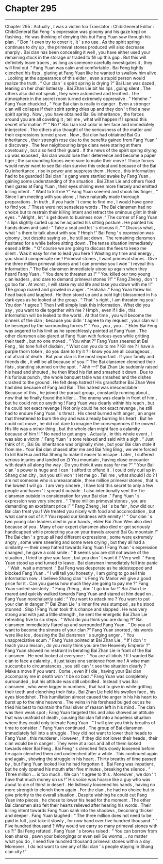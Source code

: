 
# Chapter 295


---

Chapter 295 : Actually , I was a victim too
Translator :
ChibiGeneral
Editor :
ChibiGeneral
Bai Feng ’ s expression was gloomy and his gaze kept on flashing . He was thinking of denying this but Fang Yuan saw through his plan .
“ Don ’ t even try to cover it , it ’ s no use . As the spirit spring continues to dry up , the primeval stones produced will also decrease sharply . Bai clan has been concealing it well , you have either used your remaining stock in the storage or traded to fill up this gap . But this will definitely leave traces , as long as someone carefully investigates it , they will find out .” Fang Yuan was calm and comfortable .
Bai Feng tightly clenched his fists , glaring at Fang Yuan like he wanted to swallow him alive .
Looking at the appearance of this elder , even a stupid person would realize the truth .
“ Our clan ’ s spirit spring is drying ?” Bai Lian was dazed , leaning on her chair listlessly .
Bai Zhan Lie bit his lips , going silent .
The others also did not speak , they were astonished and terrified . The atmosphere in the secret room turned extremely oppressive .
“ Hehehe .” Fang Yuan chuckled , “ Your Bai clan is really in danger . Even a stronger clan will collapse if their spirit spring dries up and they don ’ t find a new spirit spring . Now , you have obtained Bai Gu inheritance , the forces around you are all coveting it ; tell me , what will happen if I spread this secret information ?”
“ No !” Bai Lian lost color in her face and immediately interjected .
The others also thought of the seriousness of the matter and their expressions turned grave .
Now , Bai clan had obtained Bai Gu inheritance , their strength rose due to the benefits gained from Fang Yuan ’ s discovery . The few neighbouring large clans were staring at them covetously , but also held their guard .
If the news of the spirit spring drying up was exposed , Bai clan would lose their deterrence and become a paper tiger ; the surrounding forces were sure to make their move !
Those forces would never want to see Bai clan survive this ordeal and because of the Bai Gu inheritance , rise in power and suppress them .
Hence , this information had to be guarded !
Bai clan ’ s gang were startled awake by Fang Yuan , gaining some understanding of the situation . Bai Zhan Lie and others fixed their gazes at Fang Yuan , their eyes shining even more fiercely and emitted killing intent .
“ Want to kill me ?” Fang Yuan sneered and shook his finger , “ Since I am meeting with you alone , I have naturally made thorough preparations . In truth , if you hadn ’ t come to find me , I would have gone to find you .”
These were not senseless words . The Bai clansmen had no choice but to restrain their killing intent and retract the ominous glint in their eyes .
“ Alright , let ’ s get down to business now .” The corner of Fang Yuan ’ s lips slightly curled up as he adjusted his sitting posture .
He pointed his hands down and said : “ Take a seat and let ’ s discuss it .”
“ Discuss what , what ’ s there to talk about with you ? Hmph !” Bai Feng ’ s expression was gloomy , but despite saying so , he still sat down .
The remaining clansmen hesitated for a while before sitting down .
The tense situation immediately eased a little .
“ Of course we are going to discuss the fees to keep me silent . Was it easy for me to lead you here ? Wasting my time and energy , you should compensate me ! Primeval stones , I want primeval stones . Give me three million primeval stones and I can promise you I won ’ t reveal this information .”
The Bai clansmen immediately stood up again when they heard Fang Yuan .
“ You dare to threaten us !”
“ You killed our two young clan leaders , and dare to demand primeval stones ?!”
“ Fang Zheng , don ’ t go too far . At worst , I will stake my old life and take you down with me !!”
The group roared and growled in anger .
“ Hahaha .” Fang Yuan threw his head back and laughed . He then stood up and a cold light blossomed in his dark eyes as he looked at the group .
“ That ’ s right , I am threatening you ! You don ’ t agree ? Then I will simply leak this information . What did you say , you want to die together with me ? Hmph , even if I die , this information will be leaked to the world . At that time , you will become the sinners of the clan ; because you didn ’ t agree to my request , your clan will be besieged by the surrounding forces !”
“ You , you , you …” Elder Bai Feng was angered to his limit as he speechlessly pointed at Fang Yuan .
The other clansmen also glared at Fang Yuan with furious eyes while gritting their teeth , but no one moved .
“ You what ?” Fang Yuan sneered at Bai Feng , his tone full of disdain , “ What can you do to me ? Kill me ? I have a purple thorn token , do you dare to try it ? I know you are all courageous , not afraid of death . But your clan is the most important . If your family and friends die , it will be all because of you !”
The Bai clansmen clenched their fists , standing stunned on the spot .
“ Ahh —!” Bai Zhan Lie suddenly raised his head and shouted , he then lifted his fist and smashed it down .
Due to his furious punch , the whole banquet table was smashed and the dishes crashed to the ground .
He felt deep hatred !
His grandfather Bai Zhan Wen had died because of Fang and Bai . This hatred was irreconcilable !
Because of this , he joined the pursuit group , constantly running about , now that he finally found the killer …
The enemy was clearly in front of him , but he could not do anything ! Fang Yuan was clearly within his reach , but he could not exact revenge !
Not only could he not exact revenge , he still had to endure Fang Yuan ’ s threat .
His chest burned with anger , an anger that threatened to burn the sky and was already burning his heart . But he could not move , he did not dare to imagine the consequences if he moved . His life was a minor thing , but the whole clan might face a calamity because of him !!
“ No need to get angry . Actually , in this whole event , I was also a victim .” Fang Yuan ’ s tone relaxed and said with a sigh .
“ Just think of it , Bai Gu inheritance was originally mine , but your Bai clan stole it from me . Your Bai clan chased after me and Bai Ning Bing , we were forced to kill Bai Hua and Bai Sheng to make it easier to escape . Later , I suffered serious injuries and landed on Zi You mountain , having close encounter with death all along the way . Do you think it was easy for me ?”
“ Your Bai clan ’ s power is huge and I can ’ t afford to offend it . I could only curl up in Shang clan city , but you still won ’ t let me go . Tell me , what should I do ? I am not someone who is unreasonable , three million primeval stones , that is the lowest I will go . I am very sincere , I have told this secret to only a few people and haven ’ t spread it outside . I also intentionally sent the Tie clansman outside in consideration for your Bai clan .”
Fang Yuan ’ s expression was very sincere .
“ Three million primeval stones , you are demanding an exorbitant price !”
“ Fang Zheng , let ’ s be fair , how did our Bai clan treat you ! We treated you nicely with food and accomodation , but what came out of it ? You repaid our kindness with enmity !”
“ Our clan ’ s two young clan leaders died in your hands , elder Bai Zhan Wen also died because of you . Many of our expert clansmen also died or got seriously handicapped while protecting you on your travels around Bai Gu mountain !”
The Bai clan ’ s group all had different expressions ; some were extremely angry , some were sneering and some were crying , but they all had a similarity — their deep hatred towards Fang Yuan !
Fang Yuan ’ s expression changed , he gave a cold smile : “ It seems you are still not aware of the situation , I tried to give you face , but you don ’ t want it ? Very well .”
Fang Yuan stood up and turned to leave .
Bai clansmen immediately fell into panic .
“ Wait , wait a moment .” Bai Feng was desperate as he sidestepped and blocked Fang Yuan .
“ I will tell you honestly , I am going to go sell this information now . I believe Shang clan ’ s Feng Yu Manor will give a good price for it . Can you guess how much they are going to pay me ?” Fang Yuan smiled sinisterly .
“ Fang Zheng , don ’ t go too far !” Bai Zhan Lie roared and quickly walked towards Fang Yuan and stared at him dead on .
Fang Yuan nonchalantly said : “ You want to attack me ? You want to put your clan in danger ?”
Bai Zhan Lie ’ s inner fire was stumped , as he stood stunned .
Slap !
Fang Yuan took this chance and slapped . He was very strong and with just a little strength , he sent the energetic Bai Zhan Lie retreating five to six steps .
“ What do you think you are doing ?!” Bai clansmen immediately flared up and surrounded Fang Yuan .
“ Do you all want to become the sinners of your clan ?” Fang Yuan snorted , his words were like ice , dousing the Bai clansmen ’ s surging anger .
“ You unappreciative scum .” Fang Yuan pointed at Bai Zhan Lie , “ If I don ’ t teach you a lesson , do you really think you are the Heavenly Emperor ?”
Fang Yuan showed no restraint in berating Bai Zhan Lie in front of the Bai clansmen .
He next looked at everyone : “ You are all idiots ! If I wanted Bai clan to face a calamity , it just takes one sentence from me !
A wise man succumbs to circumstances
, you still can ’ t see the situation clearly ? Make a move if you want . Come , even if I die , having your Bai clan accompany me in death won ’ t be so bad .”
Fang Yuan was completely surrounded , but his attitude was still unbridled .
Instead it was Bai clansmen , who were bigger in numbers , that had to give in while gritting their teeth and clenching their fists .
Bai Zhan Lie held his swollen face , his eyes bloodshot . This humiliation almost caused the anger in his his heart to burst up to the nine heavens . The veins in his forehead bulged out as he tried his best to maintain the final sliver of reason left in his mind .
The clan was their weak spot ; Fang Yuan targeted this and also showed an attitude that was unafraid of death , causing Bai clan fall into a hopeless situation where they could only tolerate Fang Yuan .
“ I will give you thirty breaths of time to consider .” Fang Yuan continued .
The group of Bai clansmen immediately fell into a struggle .
They did not want to lower their heads to Fang Yuan , this murderer . However , if they did not lower their heads , their clan would be in danger .
They were at a loss and all of them looked towards elder Bai Feng .
Bai Feng ’ s clenched fists slowly loosened before he again clenched them and unclenched after a while .
This continued again and again , showing the struggle in his heart .
Thirty breaths of time passed by , but Fang Yuan looked like he had forgotten it .
Bai Feng was impatient , but he only opened his mouth after five minutes , breaking the silence .
“ Three million … is too much . We can ’ t agree to this . Moreover , we don ’ t have that much money on us !” His voice was hoarse like a guy who was about to die of thirst in desert .
He listlessly loosened his hands , having no more strength to clench them again .
For the clan , he had no choice but to give priority to the overall situation . Despite wishing he could cut Fang Yuan into pieces , he chose to lower his head for the moment .
The other Bai clansmen also felt their hearts relieved after hearing his words . Their killing intent towards Fang Yuan sank into the shadows , becoming thicker and deeper .
Fang Yuan laughed : “ The three million does not need to be paid in full , just take it slowly , for now hand over five hundred thousand .”
“ Five hundred thousand ? Why would we carry so many primeval stones with us ?!” Bai Feng refuted .
Fang Yuan ’ s brows raised : “ You can borrow from loan sharks , pawn your belongings or even sell Gu worms … no matter what you do , I need five hundred thousand primeval stones within a day . Moreover , I do not want to see any of Bai clan ’ s people staying in Shang clan city !”

---

